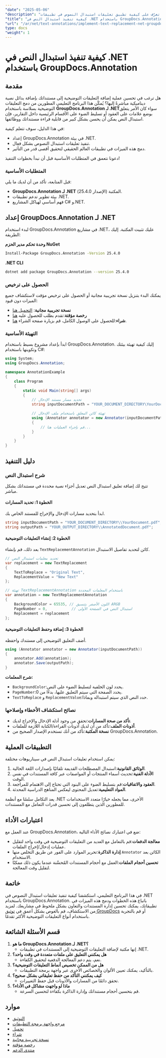 ```yaml
---
"date": "2025-05-06"
"description": "تعرّف على كيفية تطبيق تعليقات استبدال النصوص في تطبيقات .NET باستخدام GroupDocs.Annotation. حسّن قابلية قراءة المستندات ووظائفها بسهولة."
"title": "كيفية تنفيذ استبدال النص في .NET باستخدام GroupDocs.Annotation لإضافة تعليقات توضيحية فعّالة إلى المستندات"
"url": "/ar/net/text-annotations/implement-text-replacement-net-groupdocs-annotation/"
type: docs
"weight": 1
---
```


# كيفية تنفيذ استبدال النص في .NET باستخدام GroupDocs.Annotation
## مقدمة
هل ترغب في تحسين عملية إضافة التعليقات التوضيحية إلى مستنداتك بإضافة بدائل نصية ديناميكية مباشرةً إليها؟ يُمكّن هذا البرنامج التعليمي المطورين من دمج التعليقات التوضيحية بسلاسة باستخدام **GroupDocs.Annotation لـ .NET**سواء كان الأمر يتعلق بوضع علامات على العقود أو تسليط الضوء على الأقسام الرئيسية داخل التقارير، فإن استبدال النص يمكن أن يحسن بشكل كبير من قابلية قراءة مستنداتك ووظائفها.

في هذا الدليل، سوف تتعلم كيفية:
- إعداد GroupDocs.Annotation في بيئة .NET.
- تنفيذ تعليقات استبدال النصوص بشكل فعال.
- دمج هذه الميزات في تطبيقات العالم الحقيقي لتحقيق أقصى قدر من التأثير.

دعونا نتعمق في المتطلبات الأساسية قبل أن نبدأ بخطوات التنفيذ!

### المتطلبات الأساسية
قبل المتابعة، تأكد من أن لديك ما يلي:
- **GroupDocs.Annotation لـ .NET** المكتبة (الإصدار 25.4.0).
- بيئة تطوير تدعم تطبيقات .NET.
- فهم أساسي لهياكل المشاريع C# و.NET.

## إعداد GroupDocs.Annotation لـ .NET
لبدء استخدام GroupDocs.Annotation في مشاريع .NET، عليك تثبيت المكتبة. إليك الطريقة:

**وحدة تحكم مدير الحزم NuGet**
```bash
Install-Package GroupDocs.Annotation -Version 25.4.0
```

**.NET CLI**
```bash
dotnet add package GroupDocs.Annotation --version 25.4.0
```

### الحصول على ترخيص
يمكنك البدء بتنزيل نسخة تجريبية مجانية أو الحصول على ترخيص مؤقت لاستكشاف جميع الميزات دون قيود:
- **نسخة تجريبية مجانية**: [التحميل هنا](https://releases.groupdocs.com/annotation/net/)
- **رخصة مؤقتة**:تقدم بطلب للحصول عليه [هنا](https://purchase.groupdocs.com/temporary-license/)
- **شراء**:للحصول على الوصول الكامل، قم بزيارة صفحة الشراء [هنا](https://purchase.groupdocs.com/buy).

### التهيئة الأساسية
ابدأ بإعداد مشروع بسيط باستخدام GroupDocs.Annotation. إليك كيفية تهيئة بيئتك وتكوينها باستخدام C#:

```csharp
using System;
using GroupDocs.Annotation;

namespace AnnotationExample
{
    class Program
    {
        static void Main(string[] args)
        {
            // تحديد مسار مستند الإدخال
            string inputDocumentPath = "YOUR_DOCUMENT_DIRECTORY\YourDocument.pdf";

            // تهيئة كائن المعلق باستخدام ملف الإدخال
            using (Annotator annotator = new Annotator(inputDocumentPath))
            {
                // قم بإجراء العمليات هنا...
            }
        }
    }
}
```

## دليل التنفيذ
### شرح استبدال النص
تتيح لك إضافة تعليق استبدال النص تعديل أجزاء نصية محددة في مستنداتك بشكل مباشر.

#### الخطوة 1: تحديد المسارات
ابدأ بتحديد مسارات الإدخال والإخراج للمستند الخاص بك.

```csharp
string inputDocumentPath = "YOUR_DOCUMENT_DIRECTORY\\YourDocument.pdf";
string outputPath = "YOUR_OUTPUT_DIRECTORY\\AnnotatedDocument.pdf";
```

#### الخطوة 2: إنشاء التعليقات التوضيحية
بعد ذلك، قم بإنشاء `TextReplacementAnnotation` كائن لتحديد تفاصيل الاستبدال.

```csharp
// تحديد معلمات استبدال النص
var replacement = new TextReplacement
{
    TextToReplace = "Original Text",
    ReplacementValue = "New Text"
};

// تهيئة TextReplacementAnnotation باستخدام المعلمات المحددة
var annotation = new TextReplacementAnnotation
{
    BackgroundColor = 65535, // اللون الأصفر بتنسيق ARGB
    PageNumber = 0,           // استبدال النص في الصفحة الأولى
    Replacement = replacement
};
```

#### الخطوة 3: إضافة وحفظ التعليقات التوضيحية
أضف التعليق التوضيحي إلى مستندك واحفظه.

```csharp
using (Annotator annotator = new Annotator(inputDocumentPath))
{
    annotator.Add(annotation);
    annotator.Save(outputPath);
}
```
**شرح المعلمات:**
- `BackgroundColor`:يحدد لون الخلفية لتسليط الضوء على النص.
- `PageNumber`:يحدد الصفحة التي سيتم التعليق عليها، بدءًا من 0.
- `TextToReplace` و `ReplacementValue`:حدد النص الذي سيتم استبداله وبماذا.

### نصائح استكشاف الأخطاء وإصلاحها
- **تأكد من صحة المسارات**:تحقق من وجود أدلة الإدخال والإخراج لديك.
- **أذونات الملف**:تأكد من أن لديك أذونات القراءة/الكتابة اللازمة للملفات.
- **نسخة المكتبة**:تأكد من أنك تستخدم الإصدار الصحيح من GroupDocs.Annotation.

## التطبيقات العملية
يمكن استخدام تعليقات استبدال النص في سيناريوهات مختلفة:
1. **الوثائق القانونية**:استبدال المصطلحات القديمة تلقائيًا بإصدارات اللغة الحالية.
2. **الأدلة الفنية**:تحديث أسماء المنتجات أو المواصفات عبر كافة المستندات في نفس الوقت.
3. **العقود والاتفاقيات**:قم بتسليط الضوء على البنود التي تحتاج إلى الاهتمام للمراجعة.
4. **المواد التعليمية**:تعديل المحتوى ليعكس المناهج الدراسية المحدثة.

يعد التكامل سلسًا مع أنظمة .NET الأخرى، مما يجعله خيارًا متعدد الاستخدامات للمطورين الذين يتطلعون إلى تحسين قدرات التعامل مع المستندات.

## اعتبارات الأداء
عند العمل مع GroupDocs.Annotation، ضع في اعتبارك نصائح الأداء التالية:
- **معالجة الدفعات**:قم بالتعامل مع العديد من التعليقات التوضيحية في وقت واحد لتقليل عمليات إدخال/إخراج الملفات.
- **إدارة الذاكرة**:تحرير الموارد على الفور عن طريق التخلص منها `Annotator` الكائن بعد الاستخدام.
- **تحسين أحجام الملفات**:العمل مع أحجام المستندات المُحسَّنة عندما يكون ذلك ممكنًا لتقليل وقت المعالجة.

## خاتمة
في هذا البرنامج التعليمي، استكشفنا كيفية تنفيذ تعليقات استبدال النصوص في .NET باستخدام GroupDocs.Annotation. باتباع هذه الخطوات ودمج هذه الميزات في تطبيقاتك، يمكنك تحسين إدارة المستندات والتعاون بشكل ملحوظ في مشاريعك. 
لمزيد من الاستكشاف، قم بالغوص بشكل أعمق في [توثيق GroupDocs](https://docs.groupdocs.com/annotation/net/) أو قم بالتجربة باستخدام أنواع التعليقات التوضيحية الأكثر تقدمًا.

## قسم الأسئلة الشائعة
1. **ما هو GroupDocs.Annotation لـ .NET؟**
   - إنها مكتبة لإضافة التعليقات التوضيحية إلى المستندات في تطبيقات .NET.
2. **هل يمكنني التعليق على ملفات متعددة في وقت واحد؟**
   - نعم، يتم دعم المعالجة الدفعية لتحقيق الكفاءة.
3. **هل من الممكن تخصيص أنماط التعليقات التوضيحية؟**
   - بالتأكيد، يمكنك تعيين الألوان والخصائص الأخرى عبر واجهة برمجة التطبيقات.
4. **كيف يمكنني التأكد من حفظ تعليقاتي بشكل صحيح؟**
   - تحقق دائمًا من المسارات والأذونات قبل حفظ التغييرات.
5. **ماذا لو واجهت مشاكل في الأداء؟**
   - قم بتحسين أحجام مستنداتك وإدارة الذاكرة بكفاءة لتحسين السرعة.

## موارد
- [التوثيق](https://docs.groupdocs.com/annotation/net/)
- [مرجع واجهة برمجة التطبيقات](https://reference.groupdocs.com/annotation/net/)
- [تحميل](https://releases.groupdocs.com/annotation/net/)
- [شراء](https://purchase.groupdocs.com/buy)
- [نسخة تجريبية مجانية](https://releases.groupdocs.com/annotation/net/)
- [رخصة مؤقتة](https://purchase.groupdocs.com/temporary-license/)
- [منتدى الدعم](https://forum.groupdocs.com/c/annotation/)